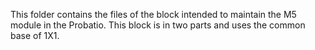 This folder contains the files of the block intended to maintain the M5 module in the Probatio. This block is in two parts and uses the common base of 1X1.

